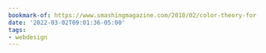```yaml
---
bookmark-of: https://www.smashingmagazine.com/2010/02/color-theory-for-designers-part-2-understanding-concepts-and-terminology/
date: '2022-03-02T09:01:36-05:00'
tags:
- webdesign
---
```

